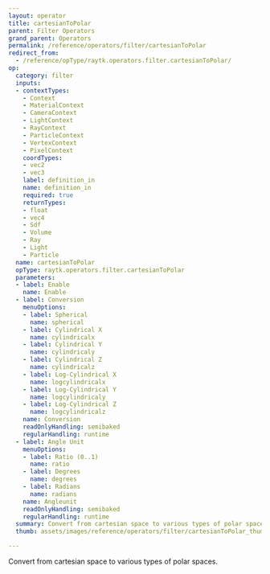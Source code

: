 ```yaml
---
layout: operator
title: cartesianToPolar
parent: Filter Operators
grand_parent: Operators
permalink: /reference/operators/filter/cartesianToPolar
redirect_from:
  - /reference/opType/raytk.operators.filter.cartesianToPolar/
op:
  category: filter
  inputs:
  - contextTypes:
    - Context
    - MaterialContext
    - CameraContext
    - LightContext
    - RayContext
    - ParticleContext
    - VertexContext
    - PixelContext
    coordTypes:
    - vec2
    - vec3
    label: definition_in
    name: definition_in
    required: true
    returnTypes:
    - float
    - vec4
    - Sdf
    - Volume
    - Ray
    - Light
    - Particle
  name: cartesianToPolar
  opType: raytk.operators.filter.cartesianToPolar
  parameters:
  - label: Enable
    name: Enable
  - label: Conversion
    menuOptions:
    - label: Spherical
      name: spherical
    - label: Cylindrical X
      name: cylindricalx
    - label: Cylindrical Y
      name: cylindricaly
    - label: Cylindrical Z
      name: cylindricalz
    - label: Log-Cylindrical X
      name: logcylindricalx
    - label: Log-Cylindrical Y
      name: logcylindricaly
    - label: Log-Cylindrical Z
      name: logcylindricalz
    name: Conversion
    readOnlyHandling: semibaked
    regularHandling: runtime
  - label: Angle Unit
    menuOptions:
    - label: Ratio (0..1)
      name: ratio
    - label: Degrees
      name: degrees
    - label: Radians
      name: radians
    name: Angleunit
    readOnlyHandling: semibaked
    regularHandling: runtime
  summary: Convert from cartesian space to various types of polar spaces.
  thumb: assets/images/reference/operators/filter/cartesianToPolar_thumb.png

---
```



Convert from cartesian space to various types of polar spaces.